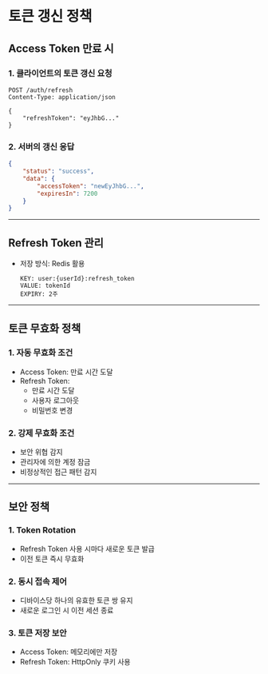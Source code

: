 # 토큰 갱신 정책

## Access Token 만료 시

### 1. 클라이언트의 토큰 갱신 요청

```http
POST /auth/refresh
Content-Type: application/json

{
    "refreshToken": "eyJhbG..."
}
```

### 2. 서버의 갱신 응답

```json
{
    "status": "success",
    "data": {
        "accessToken": "newEyJhbG...",
        "expiresIn": 7200
    }
}
```

***

## Refresh Token 관리

*   저장 방식: Redis 활용

    ```
    KEY: user:{userId}:refresh_token
    VALUE: tokenId
    EXPIRY: 2주
    ```

***

## 토큰 무효화 정책

### 1. 자동 무효화 조건

* Access Token: 만료 시간 도달
* Refresh Token:
  * 만료 시간 도달
  * 사용자 로그아웃
  * 비밀번호 변경

### 2. 강제 무효화 조건

* 보안 위협 감지
* 관리자에 의한 계정 잠금
* 비정상적인 접근 패턴 감지

***

## 보안 정책

### 1. Token Rotation

* Refresh Token 사용 시마다 새로운 토큰 발급
* 이전 토큰 즉시 무효화

### 2. 동시 접속 제어

* 디바이스당 하나의 유효한 토큰 쌍 유지
* 새로운 로그인 시 이전 세션 종료

### 3. 토큰 저장 보안

* Access Token: 메모리에만 저장
* Refresh Token: HttpOnly 쿠키 사용
